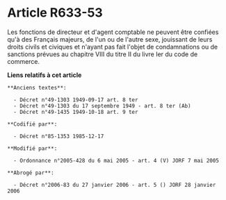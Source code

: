 # Article R633-53

Les fonctions de directeur et d'agent comptable ne peuvent être confiées qu'à des Français majeurs, de l'un ou de l'autre
sexe, jouissant de leurs droits civils et civiques et n'ayant pas fait l'objet de condamnations ou de sanctions prévues au
chapitre VIII du titre II du livre Ier du code de commerce.

**Liens relatifs à cet article**

	**Anciens textes**:

	  - Décret n°49-1303 1949-09-17 art. 8 ter
	  - Décret n°49-1303 du 17 septembre 1949 - art. 8 ter (Ab)
	  - Décret n°49-1435 1949-10-18 art. 9 ter

	**Codifié par**:

	  - Décret n°85-1353 1985-12-17

	**Modifié par**:

	  - Ordonnance n°2005-428 du 6 mai 2005 - art. 4 (V) JORF 7 mai 2005

	**Abrogé par**:

	  - Décret n°2006-83 du 27 janvier 2006 - art. 5 () JORF 28 janvier 2006

